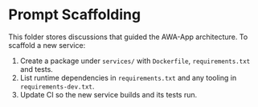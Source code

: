 # Prompt Scaffolding

This folder stores discussions that guided the AWA-App architecture.
To scaffold a new service:
1. Create a package under `services/` with `Dockerfile`, `requirements.txt` and tests.
2. List runtime dependencies in `requirements.txt` and any tooling in `requirements-dev.txt`.
3. Update CI so the new service builds and its tests run.
